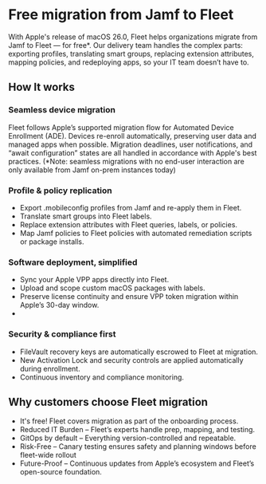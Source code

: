 # Free migration from Jamf to Fleet

With Apple's release of macOS 26.0, Fleet helps organizations migrate from Jamf to Fleet — for free*. Our delivery team handles the complex parts: exporting profiles, translating smart groups, replacing extension attributes, mapping policies, and redeploying apps, so your IT team doesn’t have to.

## How It works

### Seamless device migration

Fleet follows Apple’s supported migration flow for Automated Device Enrollment (ADE). Devices re-enroll automatically, preserving user data and managed apps when possible. Migration deadlines, user notifications, and “await configuration” states are all handled in accordance with Apple's best practices. (*Note: seamless migrations with no end-user interaction are only available from Jamf on-prem instances today)

### Profile & policy replication

- Export .mobileconfig profiles from Jamf and re-apply them in Fleet.
- Translate smart groups into Fleet labels. 
- Replace extension attributes with Fleet queries, labels, or policies.
- Map Jamf policies to Fleet policies with automated remediation scripts or package installs.

### Software deployment, simplified

- Sync your Apple VPP apps directly into Fleet.
- Upload and scope custom macOS packages with labels.
- Preserve license continuity and ensure VPP token migration within Apple’s 30-day window.
- 

### Security & compliance first

- FileVault recovery keys are automatically escrowed to Fleet at migration.
- New Activation Lock and security controls are applied automatically during enrollment. 
- Continuous inventory and compliance monitoring.

## Why customers choose Fleet migration

- It's free! Fleet covers migration as part of the onboarding process.
- Reduced IT Burden – Fleet’s experts handle prep, mapping, and testing.
- GitOps by default – Everything version-controlled and repeatable.
- Risk-Free – Canary testing ensures safety and planning windows before fleet-wide rollout
- Future-Proof – Continuous updates from Apple’s ecosystem and Fleet’s open-source foundation.

<meta name="articleTitle" value="$0 Migration to Fleet">
<meta name="authorFullName" value="Alex Mitchell">
<meta name="authorGitHubUsername" value="alexmitchelliii">
<meta name="category" value="articles">
<meta name="publishedOn" value="2025-10-06">
<meta name="description" value="Migrate from Jamf to Fleet—free, fast, and zero-touch. Fleet’s $0 migration service follows Apple’s new macOS Tahoe 26.0 flow for a seamless switch.">
